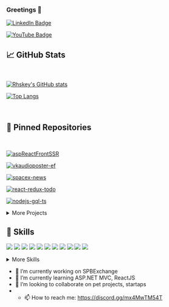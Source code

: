 ### Greetings 👋

[![LinkedIn Badge](https://img.shields.io/badge/LinkedIn-Profile-informational?style=flat&logo=linkedin&logoColor=white&color=0D76A8)](https://www.linkedin.com/in/vladimir-kiselev-rhiskey/)

[![YouTube Badge](https://img.shields.io/youtube/views/WZ2heMAIDZU?style=social)](https://www.youtube.com/watch?v=WZ2heMAIDZU&ab_channel=COOLDAY)

## &#x1f4c8; GitHub Stats

<br>

[![Rhskey's GitHub stats](https://github-readme-stats.vercel.app/api?username=rhiskey&show_icons=true&theme=onedark)](https://github.com/rhiskey/)

[![Top Langs](https://github-readme-stats.vercel.app/api/top-langs/?username=rhiskey&layout=compact&theme=onedark)]()

<br>

## 📌 Pinned Repositories

<br>

[![aspReactFrontSSR](https://github-readme-stats.vercel.app/api/pin/?username=rhiskey&repo=aspReactFrontSSR&show_icons=true&theme=onedark)](https://github.com/rhiskey/aspReactFrontSSR)

[![vkaudioposter-ef](https://github-readme-stats.vercel.app/api/pin/?username=rhiskey&repo=vkaudioposter-ef&show_icons=true&theme=onedark)](https://github.com/rhiskey/vkaudioposter-ef)

[![spacex-news](https://github-readme-stats.vercel.app/api/pin/?username=rhiskey&repo=spacex-news&show_icons=true&theme=onedark)](https://github.com/rhiskey/spacex-news)

[![react-redux-todo](https://github-readme-stats.vercel.app/api/pin/?username=rhiskey&repo=react-redux-todo&show_icons=true&theme=onedark)](https://github.com/rhiskey/react-redux-todo)

[![nodejs-gql-ts](https://github-readme-stats.vercel.app/api/pin/?username=rhiskey&repo=nodejs-gql-ts-Public&show_icons=true&theme=onedark)](https://github.com/rhiskey/nodejs-gql-ts-Public)

<details>
<summary>More Projects</summary>
  <br>
  
[![Instagive](https://github-readme-stats.vercel.app/api/pin/?username=rhiskey&repo=insta-give&show_icons=true&theme=onedark)](https://github.com/rhiskey/insta-give)

[![vkaudioposter_Console](https://github-readme-stats.vercel.app/api/pin/?username=rhiskey&repo=vkaudioposter_Console&show_icons=true&theme=onedark)](https://github.com/rhiskey/vkaudioposter_Console)

[![spigot2vk](https://github-readme-stats.vercel.app/api/pin/?username=rhiskey&repo=spigot2vk_admin&show_icons=true&theme=onedark)](https://github.com/rhiskey/spigot2vk_admin)

[![relaybot-Public](https://github-readme-stats.vercel.app/api/pin/?username=rhiskey&repo=relaybot-Public&show_icons=true&theme=onedark)](https://github.com/rhiskey/relaybot-Public)

[![Spigot2MC-Public](https://github-readme-stats.vercel.app/api/pin/?username=rhiskey&repo=SpigotMc2Vk-Public&show_icons=true&theme=onedark)](https://github.com/rhiskey/SpigotMc2Vk-Public)

</details>

## 💼 Skills
![](https://img.shields.io/badge/Code-CSharp-informational?style=flat&logo=c-sharp&logoColor=white&color=4AB197)
![](https://img.shields.io/badge/Code-.NET-informational?style=flat&logo=.net&logoColor=white&color=4AB197)
![](https://img.shields.io/badge/Code-ASPNET-informational?style=flat&logo=aspnet&logoColor=white&color=4AB197)
![](https://img.shields.io/badge/Code-Entity-Framework-informational?style=flat&logo=entityframework&logoColor=white&color=4AB197)
![](https://img.shields.io/badge/Code-React-informational?style=flat&logo=react&logoColor=white&color=4AB197)
![](https://img.shields.io/badge/Code-ReactNative-informational?style=flat&logo=react-native&logoColor=white&color=4AB197)
![](https://img.shields.io/badge/Code-Redux-informational?style=flat&logo=Redux&logoColor=white&color=4AB197)
![](https://img.shields.io/badge/Code-Node-informational?style=flat&logo=node&logoColor=white&color=4AB197)
![](https://img.shields.io/badge/Code-Python-informational?style=flat&logo=python&logoColor=white&color=4AB197)
![](https://img.shields.io/badge/Code-Java-informational?style=flat&logo=Java&logoColor=white&color=4AB197)
![](https://img.shields.io/badge/Code-Go-informational?style=flat&logo=go&logoColor=white&color=4AB197)

<details>
<summary>More Skills</summary>
  <br>

![](https://img.shields.io/badge/DB-MySQL-informational?style=flat&logo=MySQL&logoColor=white&color=4AB197)

![](https://img.shields.io/badge/DB-MSSQL-informational?style=flat&logo=mssql&logoColor=white&color=4AB197)
  
![](https://img.shields.io/badge/DB-Redis-informational?style=flat&logo=Redis&logoColor=white&color=4AB197)
    
![](https://img.shields.io/badge/Tools-Docker-informational?style=flat&logo=docker&logoColor=white&color=4AB197)

![](https://img.shields.io/badge/Tools-RabbitMQ-informational?style=flat&logo=RabbitMq&logoColor=white&color=4AB197)
    
![](https://img.shields.io/badge/Tools-AWS-informational?style=flat&logo=AWS&logoColor=white&color=4AB197)

![](https://img.shields.io/badge/Tools-Postman-informational?style=flat&logo=Postman&logoColor=white&color=4AB197)

![](https://img.shields.io/badge/Tools-YouTrack-informational?style=flat&logo=youtrack&logoColor=white&color=4AB197)

![](https://img.shields.io/badge/Tools-GitLab-informational?style=flat&logo=gitlab&logoColor=white&color=4AB197)

![](https://img.shields.io/badge/Tools-GitLab-informational?style=flat&logo=gitlab&logoColor=white&color=4AB197)(https://github.com/anuraghazra/github-readme-stats)
  <br>
</details>

- 🔭 I’m currently working on SPBExchange
- 🌱 I’m currently learning ASP.NET MVC, ReactJS
- 👯 I’m looking to collaborate on pet projects, startaps
- - 📫 How to reach me: https://discord.gg/mx4MwTM54T
<!--[![rhiskey's wakatime stats](https://github-readme-stats.vercel.app/api/wakatime?username=rhiskey)](https://github.com/anuraghazra/github-readme-stats)-->

<!--
**rhiskey/rhiskey** is a ✨ _special_ ✨ repository because its `README.md` (this file) appears on your GitHub profile.
Here are some ideas to get you started:
- 🔭 I’m currently working on SPBExchange
- 🌱 I’m currently learning ASP.NET MVC, ReactJS
- 👯 I’m looking to collaborate on pet projects, startaps
- 🤔 I’m looking for help with neural networks
- 💬 Ask me about ...
- 📫 How to reach me: ...
- 😄 Pronouns: ...
- ⚡ Fun fact: ...
-->

<!--[![Rhiskey's GitHub Banner](https://i.ibb.co/zXvDsyV/tgtqa-Q0-Kc-AY.jpg)]-->
<!-- BLOG-POST-LIST:START -->
<!-- BLOG-POST-LIST:END --> 

